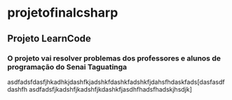 
# projetofinalcsharp

## Projeto LearnCode
### O projeto vai resolver problemas dos professores e alunos de programação do Senai Taguatinga


asdfadsfdasfjhkadhkjdashfkjadshkfdashkfadshkfjdahsfhdaskfads[dasfasdfdashfh
asdfadsfjkadshfjkadshfjkdashkfjasdhfhadsfhadskjhsdjk]
